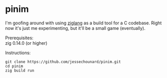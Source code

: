# pinim

I'm goofing around with using [ziglang](https://ziglang.org/) as a build tool for a C codebase. Right now it's just me experimenting, but it'll be a small game (eventually).

Prerequisites:  
zig 0.14.0 (or higher)  

Instructions:  
```
git clone https://github.com/jessechounard/pinim.git
cd pinim
zig build run
```
